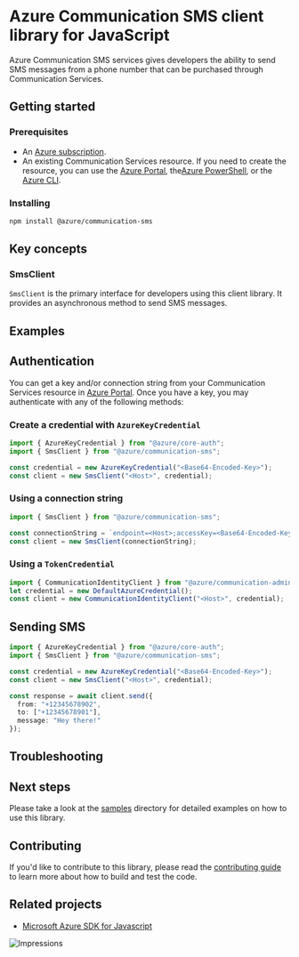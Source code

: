 # Azure Communication SMS client library for JavaScript

Azure Communication SMS services gives developers the ability to send SMS messages from a phone number that can be purchased through Communication Services.

## Getting started

### Prerequisites

- An [Azure subscription][azure_sub].
- An existing Communication Services resource. If you need to create the resource, you can use the [Azure Portal][azure_portal], the[Azure PowerShell][azure_powershell], or the [Azure CLI][azure_cli].

### Installing

```bash
npm install @azure/communication-sms
```

## Key concepts

### SmsClient

`SmsClient` is the primary interface for developers using this client library. It provides an asynchronous method to send SMS messages.

## Examples

## Authentication

You can get a key and/or connection string from your Communication Services resource in [Azure Portal][azure_portal]. Once you have a key, you may authenticate with any of the following methods:

### Create a credential with `AzureKeyCredential`

```typescript
import { AzureKeyCredential } from "@azure/core-auth";
import { SmsClient } from "@azure/communication-sms";

const credential = new AzureKeyCredential("<Base64-Encoded-Key>");
const client = new SmsClient("<Host>", credential);
```

### Using a connection string

```typescript
import { SmsClient } from "@azure/communication-sms";

const connectionString = `endpoint=<Host>;accessKey=<Base64-Encoded-Key>`;
const client = new SmsClient(connectionString);
```

### Using a `TokenCredential`

```typescript
import { CommunicationIdentityClient } from "@azure/communication-administration";
let credential = new DefaultAzureCredential();
const client = new CommunicationIdentityClient("<Host>", credential);
```

## Sending SMS

```typescript
import { AzureKeyCredential } from "@azure/core-auth";
import { SmsClient } from "@azure/communication-sms";

const credential = new AzureKeyCredential("<Base64-Encoded-Key>");
const client = new SmsClient("<Host>", credential);

const response = await client.send({
  from: "+12345678902",
  to: ["+12345678901"],
  message: "Hey there!"
});
```

## Troubleshooting

## Next steps

Please take a look at the
[samples](https://github.com/Azure/azure-sdk-for-js/blob/master/sdk/communication/communication-sms/samples)
directory for detailed examples on how to use this library.

## Contributing

If you'd like to contribute to this library, please read the [contributing guide](https://github.com/Azure/azure-sdk-for-js/blob/master/CONTRIBUTING.md) to learn more about how to build and test the code.

## Related projects

- [Microsoft Azure SDK for Javascript](https://github.com/Azure/azure-sdk-for-js)

[azure_cli]: https://docs.microsoft.com/cli/azure
[azure_sub]: https://azure.microsoft.com/free/
[azure_portal]: https://portal.azure.com
[azure_powershell]: https://docs.microsoft.com/powershell/module/az.communication/new-azcommunicationservice

![Impressions](https://azure-sdk-impressions.azurewebsites.net/api/impressions/azure-sdk-for-js%2Fsdk%2Fcommunication%2Fcommunication-sms%2FREADME.png)
